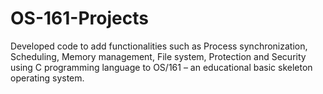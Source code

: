 # OS-161-Projects
Developed code to add functionalities such as Process synchronization, Scheduling, Memory management, File system, Protection and Security using C programming language to OS/161 – an educational basic skeleton operating system.
